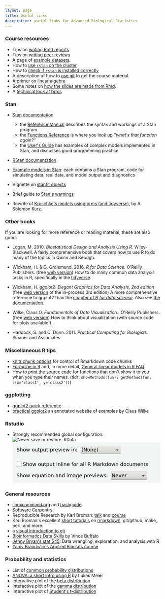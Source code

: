 ```yaml
---
layout: page
title: Useful links
description: useful links for Advanced Biological Statistics
---
```


### Course resources

* Tips on [writing Rmd reports](rmarkdown_tips.html)
* Tips on [writing peer reviews](peer_reviews.html)
* A page of [example datasets](datasets.html).
* How to [use `rstan` on the cluster](rstan_on_talapas.html)
* How to [check if `rstan` is installed correctly](check_stan_install.html)
* A description of how to [use git](using-git.html) to get the course material.
* A [primer on linear algebra](../CLASS_MATERIALS/Tutorials/LA_primer_slides.html)
* Some notes on [how the slides are made from Rmd](development.html).
* A [technical look at brms](../CLASS_MATERIALS/Tutorials/using_brms.html)

### Stan

* [Stan documentation](https://mc-stan.org/users/documentation/) 
    - the [Reference Manual](https://mc-stan.org/docs/2_18/reference-manual/index.html)
        describes the syntax and workings of a Stan program
    - the [Functions Reference](https://mc-stan.org/docs/2_18/functions-reference/index.html)
        is where you look up *"what's that function again?"*
    - the [User's Guide](https://mc-stan.org/docs/2_18/stan-users-guide/index.html) has examples
        of complex models implemented in Stan, and discusses good programming practice

* [RStan documentation](https://mc-stan.org/users/interfaces/rstan.html) 
* [Example models in Stan](https://github.com/stan-dev/example-models): 
    each contains a Stan program, code for simulating data, real data, and model output and diagnostics
* Vignette on [stanfit objects](https://cran.r-project.org/web/packages/rstan/vignettes/stanfit-objects.html)
* Brief guide to [Stan's warnings](http://mc-stan.org/misc/warnings)
* Rewrite of [Kruschke's models using brms (and tidyverse)](https://bookdown.org/content/3686/), by A. Solomon Kurz.

### Other books

If you are looking for more reference or reading material, these are also good:

* Logan, M. 2010. *Biostatistical Design and Analysis Using R.* Wiley-Blackwell.
    A fairly comprehensive book that covers how to use R to do many of the topics in Quinn and Keough.

* Wickham, H. & G. Grolemund. 2016. *R for Data Science.* O'Reilly Publishers. (free [web version](https://r4ds.had.co.nz/))
    How to do many common data analysis tasks in R, specifically in the [tidyverse](http://www.tidyverse.org).

* Wickham, H. *ggplot2: Elegant Graphics for Data Analysis, 2nd edition* (free [web version](https://ggplot2-book.org/) of the in-process 3rd edition)
    A more comprehensive reference to ggplot2 than the [chapter of *R for data science*](https://r4ds.had.co.nz/data-visualisation.html).
    Also see [the documentation](https://ggplot2.tidyverse.org/index.html).


* Wilke, Claus O. *Fundamentals of Data Visualization.*. O'Reilly Publishers. (free [web version](https://serialmentor.com/dataviz/))
    How to think about visualization (with source code for plots available!).

* Haddock, S. and C. Dunn. 2011. *Practical Computing for Biologists.* Sinauer and Associates. 


### Miscellaneous R tips

* [knitr chunk options](https://yihui.name/knitr/options/) for control of Rmarkdown code chunks
* [Formulae in R](http://conjugateprior.org/2013/01/formulae-in-r-anova/) and, in more detail, [General linear models in R FAQ](http://bbolker.github.io/mixedmodels-misc/glmmFAQ.html)
* How to [print the source code](https://stackoverflow.com/questions/19226816/how-can-i-view-the-source-code-for-a-function/19226817#19226817) 
    for functions that don't show it to you when you type their names. (tldr; `showMethods(fun); getMethod(fun, c(x='class1', y='class2'))`)

### ggplotting

* [ggplot2 quick reference](http://ggplot2.tidyverse.org/reference/)
* [practical ggplot2](https://wilkelab.org/practicalgg/) an annotated website of examples by Claus Wilke

### Rstudio

* Strongly recommended global configuration: 
![Never save or restore .RData](rstudio_config_1.png)
![output not inline](rstudio_config_2.png)

### General resources

- [linuxcommand.org](http://linuxcommand.org/) and [bashguide](http://mywiki.wooledge.org/BashGuide)
- [Software Carpentry](http://software-carpentry.org/lessons/)
- Reproducible Research by Karl Broman:
  [talk](https://github.com/kbroman/Talk_ReproRes) and
  [course](http://kbroman.org/Tools4RR)
- Karl Broman's excellent [short tutorials](http://kbroman.org/pages/tutorials.html) on
  [rmarkdown](http://kbroman.org/knitr_knutshell/pages/Rmarkdown.html), git/github, make, perl, and more.
- a [visual introduction to git](https://learngitbranching.js.org/)
- [Bioinformatics Data Skills](http://shop.oreilly.com/product/0636920030157.do) by Vince Buffalo
- [Jenny Bryan's stat 545](https://stat545.com/): Data wrangling, exploration, and analysis with R
- [Yaniv Brandvain's Applied Biostats course](https://bookdown.org/ybrandvain/Applied-Biostats/)

### Probability and statistics

- List of [common probability distributions](https://en.wikipedia.org/wiki/Probability_distribution#Common_probability_distributions)
- [ANOVA: a short intro using R](https://stat.ethz.ch/~meier/teaching/anova/) by Lukas Meier
- Interactive plot of the [beta distribution](https://www.desmos.com/calculator/mnvwjlvnyj)
- Interactive plot of the [gamma distribution](https://www.desmos.com/calculator/vk2tqrxpk5)
- Interactive plot of [Student's t-distribution](https://www.desmos.com/calculator/u1ftxqcsqd)
